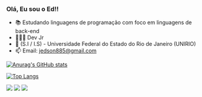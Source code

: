 ### Olá, Eu sou o Ed!!

- 📚 Estudando linguagens de programação com foco em linguagens de back-end
- 👩🏿‍💻 Dev Jr
- 🎒 (S.I / I.S) - Universidade Federal do Estado do Rio de Janeiro (UNIRIO)
- 📫 Email: jedson885@gmail.com

[![Anurag's GitHub stats](https://github-readme-stats.vercel.app/api?username=edsonluizz&count_private=true&show_icons=true&theme=panda&hide=contribs)](https://github.com/anuraghazra/github-readme-stats) 

[![Top Langs](https://github-readme-stats.vercel.app/api/top-langs/?username=edsonluizz&layout=compact&theme=panda)](https://github.com/anuraghazra/github-readme-stats)
<div>
  <a href="https://instagram.com/luiiz.ed_" target="_blank"><img src="https://img.shields.io/badge/-Instagram-%23E4405F?style=for-the-badge&logo=instagram&logoColor=white" target="_blank"></a>
  <a href = "mailto:jedso885@gmail.com"><img src="https://img.shields.io/badge/-Gmail-%23333?style=for-the-badge&logo=gmail&logoColor=white" target="_blank"></a>
  <a href="https://www.linkedin.com/in/rafaella-ballerini-45875016a" target="_blank"><img src="https://img.shields.io/badge/-LinkedIn-%230077B5?style=for-the-badge&logo=linkedin&logoColor=white" target="_blank"></a>

</div>

